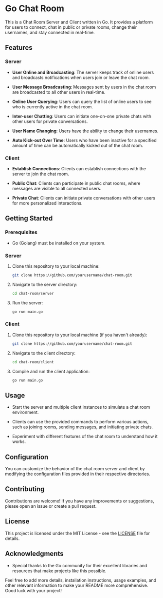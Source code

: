# Go Chat Room

This is a Chat Room Server and Client written in Go. It provides a platform for users to connect, chat in public or private rooms, change their usernames, and stay connected in real-time.

## Features

### Server

- **User Online and Broadcasting**: The server keeps track of online users and broadcasts notifications when users join or leave the chat room.

- **User Message Broadcasting**: Messages sent by users in the chat room are broadcasted to all other users in real-time.

- **Online User Querying**: Users can query the list of online users to see who is currently active in the chat room.

- **Inter-user Chatting**: Users can initiate one-on-one private chats with other users for private conversations.

- **User Name Changing**: Users have the ability to change their usernames.

- **Auto Kick-out Over Time**: Users who have been inactive for a specified amount of time can be automatically kicked out of the chat room.

### Client

- **Establish Connections**: Clients can establish connections with the server to join the chat room.

- **Public Chat**: Clients can participate in public chat rooms, where messages are visible to all connected users.

- **Private Chat**: Clients can initiate private conversations with other users for more personalized interactions.

## Getting Started

### Prerequisites

- Go (Golang) must be installed on your system.

### Server

1. Clone this repository to your local machine:

   ```bash
   git clone https://github.com/yourusername/chat-room.git
   ```

2. Navigate to the server directory:

   ```bash
   cd chat-room/server
   ```

3. Run the server:

   ```bash
   go run main.go
   ```

### Client

1. Clone this repository to your local machine (if you haven't already):

   ```bash
   git clone https://github.com/yourusername/chat-room.git
   ```

2. Navigate to the client directory:

   ```bash
   cd chat-room/client
   ```

3. Compile and run the client application:

   ```bash
   go run main.go
   ```

## Usage

- Start the server and multiple client instances to simulate a chat room environment.

- Clients can use the provided commands to perform various actions, such as joining rooms, sending messages, and initiating private chats.

- Experiment with different features of the chat room to understand how it works.

## Configuration

You can customize the behavior of the chat room server and client by modifying the configuration files provided in their respective directories.

## Contributing

Contributions are welcome! If you have any improvements or suggestions, please open an issue or create a pull request.

## License

This project is licensed under the MIT License - see the [LICENSE](LICENSE) file for details.

## Acknowledgments

- Special thanks to the Go community for their excellent libraries and resources that make projects like this possible.

Feel free to add more details, installation instructions, usage examples, and other relevant information to make your README more comprehensive. Good luck with your project!